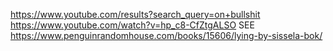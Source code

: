 
https://www.youtube.com/results?search_query=on+bullshit
https://www.youtube.com/watch?v=hp_c8-CfZtgALSO SEE https://www.penguinrandomhouse.com/books/15606/lying-by-sissela-bok/

